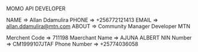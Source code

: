 MOMO API DEVELOPER

NAME =>  Allan Ddamulira
PHONE => +256772121413
EMAIL => allan.ddamulira@mtn.com
ABOUT => Community Manager Developer MTN

Merchent Code =>  711198
Maerchant Name =>  AJUNA ALBERT
NIN Number => CM1999107JTAF
Phone Number => +25774036058